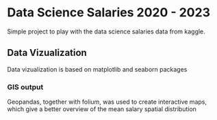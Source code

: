 # Data Science Salaries 2020 - 2023
Simple project to play with the data science salaries data from kaggle.

## Data Vizualization
Data vizualization is based on matplotlib and seaborn packages

### GIS output
Geopandas, together with folium, was used to create interactive maps, which give a better overview of the mean salary spatial distribution
